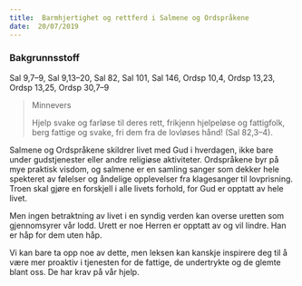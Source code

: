 ```yaml
---
title:  Barmhjertighet og rettferd i Salmene og Ordspråkene
date:  20/07/2019
---
```


### Bakgrunnsstoff
Sal 9,7–9, Sal 9,13–20, Sal 82, Sal 101, Sal 146, Ordsp 10,4, Ordsp 13,23, Ordsp 13,25, Ordsp 30,7–9

> <p>Minnevers</p>
> Hjelp svake og farløse til deres rett, frikjenn hjelpeløse og fattigfolk, berg fattige og svake, fri dem fra de lovløses hånd! (Sal 82,3–4).

Salmene og Ordspråkene skildrer livet med Gud i hverdagen, ikke bare under gudstjenester eller andre religiøse aktiviteter. Ordspråkene byr på mye praktisk visdom, og salmene er en samling sanger som dekker hele spekteret av følelser og åndelige opplevelser fra klagesanger til lovprisning. Troen skal gjøre en forskjell i alle livets forhold, for Gud er opptatt av hele livet.

Men ingen betraktning av livet i en syndig verden kan overse uretten som gjennomsyrer vår lodd. Urett er noe Herren er opptatt av og vil lindre. Han er håp for dem uten håp.

Vi kan bare ta opp noe av dette, men leksen kan kanskje inspirere deg til å være mer proaktiv i tjenesten for de fattige, de undertrykte og de glemte blant oss. De har krav på vår hjelp.